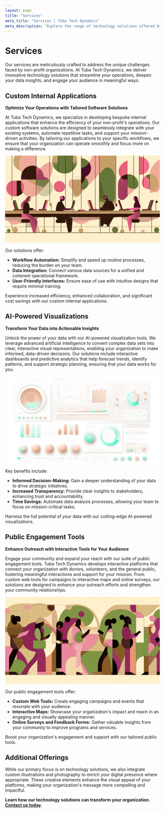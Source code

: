 ```yaml
---
layout: page
title: "Services"
meta_title: "Services | Tuba Tech Dynamics"
meta_description: "Explore the range of technology solutions offered by Tuba Tech Dynamics, including custom internal applications, AI-powered visualizations, and public engagement tools for non-profits."
---
```


# Services

Our services are meticulously crafted to address the unique challenges faced by non-profit organizations. At Tuba Tech Dynamics, we deliver innovative technology solutions that streamline your operations, deepen your data insights, and engage your audience in meaningful ways.

## Custom Internal Applications

**Optimize Your Operations with Tailored Software Solutions**

At Tuba Tech Dynamics, we specialize in developing bespoke internal applications that enhance the efficiency of your non-profit's operations. Our custom software solutions are designed to seamlessly integrate with your existing systems, automate repetitive tasks, and support your mission-driven activities. By tailoring our applications to your specific workflows, we ensure that your organization can operate smoothly and focus more on making a difference.

![Illustration of a non-profit team efficiently managing operations using custom software tools.](assets/images/custom-applications.png)

Our solutions offer:
- **Workflow Automation:** Simplify and speed up routine processes, reducing the burden on your team.
- **Data Integration:** Connect various data sources for a unified and coherent operational framework.
- **User-Friendly Interfaces:** Ensure ease of use with intuitive designs that require minimal training.

Experience increased efficiency, enhanced collaboration, and significant cost savings with our custom internal applications.

## AI-Powered Visualizations

**Transform Your Data into Actionable Insights**

Unlock the power of your data with our AI-powered visualization tools. We leverage advanced artificial intelligence to convert complex data sets into clear, interactive visual representations, enabling your organization to make informed, data-driven decisions. Our solutions include interactive dashboards and predictive analytics that help forecast trends, identify patterns, and support strategic planning, ensuring that your data works for you.

![Visual representation of data analytics with AI, showing charts and graphs in a user-friendly interface.](assets/images/ai-visualizations.png)

Key benefits include:
- **Informed Decision-Making:** Gain a deeper understanding of your data to drive strategic initiatives.
- **Increased Transparency:** Provide clear insights to stakeholders, enhancing trust and accountability.
- **Time Savings:** Automate data analysis processes, allowing your team to focus on mission-critical tasks.

Harness the full potential of your data with our cutting-edge AI-powered visualizations.

## Public Engagement Tools

**Enhance Outreach with Interactive Tools for Your Audience**

Engage your community and expand your reach with our suite of public engagement tools. Tuba Tech Dynamics develops interactive platforms that connect your organization with donors, volunteers, and the general public, fostering meaningful interactions and support for your mission. From custom web tools for campaigns to interactive maps and online surveys, our solutions are designed to enhance your outreach efforts and strengthen your community relationships.

![People engaging with digital tools on laptops and smartphones, representing public interaction.](assets/images/public-engagement.png)

Our public engagement tools offer:
- **Custom Web Tools:** Create engaging campaigns and events that resonate with your audience.
- **Interactive Maps:** Showcase your organization's impact and reach in an engaging and visually appealing manner.
- **Online Surveys and Feedback Forms:** Gather valuable insights from your community to improve programs and services.

Boost your organization's engagement and support with our tailored public tools.

## Additional Offerings

While our primary focus is on technology solutions, we also integrate custom illustrations and photography to enrich your digital presence where appropriate. These creative elements enhance the visual appeal of your platforms, making your organization's message more compelling and impactful.

**Learn how our technology solutions can transform your organization. [Contact us today](/contact).**
